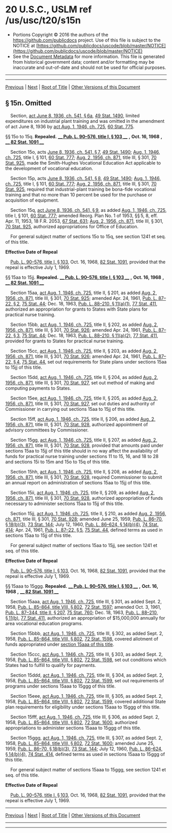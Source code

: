 ---
---

# 20 U.S.C., USLM ref /us/usc/t20/s15n

* Portions Copyright © 2016 the authors of the https://github.com/publicdocs project.
  Use of this file is subject to the NOTICE at [https://github.com/publicdocs/uscode/blob/master/NOTICE](https://github.com/publicdocs/uscode/blob/master/NOTICE)
* See the [Document Metadata](././../../../..//README.md) for more information.
  This file is generated from historical government data; content and/or formatting may be inaccurate and out-of-date and should not be used for official purposes.

----------
----------

[Previous](./../../../..//us/usc/t20/ch2/m__us_usc_t20_ch2.md) | [Next](./../../../..//us/usc/t20/ch2/m__us_usc_t20_s16.md) | [Root of Title](./../../../../) | [Other Versions of this Document](https://publicdocs.github.io/go/links?ns=uslm&ref=%2Fus%2Fusc%2Ft20%2Fs15n)

## § 15n. Omitted

    Section, [act June 8, 1936, ch. 541, § 6a][/us/act/1936-06-08/ch541/s6a], [49 Stat. 1490][/us/stat/49/1490], limited expenditures on industrial plant training and was omitted in the amendment of act June 8, 1936 by [act Aug. 1, 1946, ch. 725][/us/act/1946-08-01/ch725], [60 Stat. 775][/us/stat/60/775].

§§ 15o to 15q. __Repealed.__  __[__  __Pub. L. 90–576, title I, § 103__  __][/us/pl/90/576/s103]__  __,__  __Oct. 16, 1968__  __,__  __[__  __82 Stat. 1091__  __][/us/stat/82/1091]__ 

    Section 15o, acts [June 8, 1936, ch. 541, § 7][/us/act/1936-06-08/ch541/s7], [49 Stat. 1490][/us/stat/49/1490]; [Aug. 1, 1946, ch. 725][/us/act/1946-08-01/ch725], title I, § 101, [60 Stat. 777][/us/stat/60/777]; [Aug. 2, 1956, ch. 871][/us/act/1956-08-02/ch871], title III, § 301, [70 Stat. 925][/us/stat/70/925], made the Smith-Hughes Vocational Education Act applicable to the development of vocational education.

    Section 15p, acts [June 8, 1936, ch. 541, § 8][/us/act/1936-06-08/ch541/s8], [49 Stat. 1490][/us/stat/49/1490]; [Aug. 1, 1946, ch. 725][/us/act/1946-08-01/ch725], title I, § 101, [60 Stat. 777][/us/stat/60/777]; [Aug. 2, 1956, ch. 871][/us/act/1956-08-02/ch871], title III, § 301, [70 Stat. 925][/us/stat/70/925], required that industrial-plant training be bona-fide vocational training and that no more than 10 percent be used for the purchase or acquisition of equipment.

    Section 15q, [act June 8, 1936, ch. 541, § 9][/us/act/1936-06-08/ch541/s9], as added [Aug. 1, 1946, ch. 725][/us/act/1946-08-01/ch725], title I, § 101, [60 Stat. 777][/us/stat/60/777]; amended Reorg. Plan No. 1 of 1953, §§ 5, 8, eff. Apr. 11, 1953, 18 F.R. 2053, [67 Stat. 631][/us/stat/67/631]; [Aug. 2, 1956, ch. 871][/us/act/1956-08-02/ch871], title III, § 301, [70 Stat. 925][/us/stat/70/925], authorized appropriations for Office of Education.

    For general subject matter of sections 15o to 15q, see section 1241 et seq. of this title.

 __Effective Date of Repeal__ 

    [Pub. L. 90–576, title I, § 103][/us/pl/90/576/s103], Oct. 16, 1968, [82 Stat. 1091][/us/stat/82/1091], provided that the repeal is effective July 1, 1969.

§§ 15aa to 15jj. __Repealed.__  __[__  __Pub. L. 90–576, title I, § 103__  __][/us/pl/90/576/s103]__  __,__  __Oct. 16, 1968__  __,__  __[__  __82 Stat. 1091__  __][/us/stat/82/1091]__ 

    Section 15aa, [act Aug. 1, 1946, ch. 725][/us/act/1946-08-01/ch725], title II, § 201, as added [Aug. 2, 1956, ch. 871][/us/act/1956-08-02/ch871], title III, § 301, [70 Stat. 925][/us/stat/70/925]; amended Apr. 24, 1961, [Pub. L. 87–22, § 2][/us/pl/87/22/s2], [75 Stat. 44][/us/stat/75/44]; Dec. 18, 1963, [Pub. L. 88–210, § 11(a)(1)][/us/pl/88/210/s11/a/1], [77 Stat. 411][/us/stat/77/411], authorized an appropriation for grants to States with State plans for practical nurse training.

    Section 15bb, [act Aug. 1, 1946, ch. 725][/us/act/1946-08-01/ch725], title II, § 202, as added [Aug. 2, 1956, ch. 871][/us/act/1956-08-02/ch871], title III, § 301, [70 Stat. 926][/us/stat/70/926]; amended Apr. 24, 1961, [Pub. L. 87–22, § 3][/us/pl/87/22/s3], [75 Stat. 44][/us/stat/75/44]; Dec. 18, 1963, [Pub. L. 88–210, § 11(a)(2)][/us/pl/88/210/s11/a/2], [77 Stat. 411][/us/stat/77/411], provided for grants to States for practical nurse training.

    Section 15cc, [act Aug. 1, 1946, ch. 725][/us/act/1946-08-01/ch725], title II, § 203, as added [Aug. 2, 1956, ch. 871][/us/act/1956-08-02/ch871], title III, § 301, [70 Stat. 926][/us/stat/70/926]; amended Apr. 24, 1961, [Pub. L. 87–22, § 4][/us/pl/87/22/s4], [75 Stat. 44][/us/stat/75/44], set out requirements for State plans under sections 15aa to 15jj of this title.

    Section 15dd, [act Aug. 1, 1946, ch. 725][/us/act/1946-08-01/ch725], title II, § 204, as added [Aug. 2, 1956, ch. 871][/us/act/1956-08-02/ch871], title III, § 301, [70 Stat. 927][/us/stat/70/927], set out method of making and computing payments to States.

    Section 15ee, [act Aug. 1, 1946, ch. 725][/us/act/1946-08-01/ch725], title II, § 205, as added [Aug. 2, 1956, ch. 871][/us/act/1956-08-02/ch871], title III, § 301, [70 Stat. 927][/us/stat/70/927], set out duties and authority of Commissioner in carrying out sections 15aa to 15jj of this title.

    Section 15ff, [act Aug. 1, 1946, ch. 725][/us/act/1946-08-01/ch725], title II, § 206, as added [Aug. 2, 1956, ch. 871][/us/act/1956-08-02/ch871], title III, § 301, [70 Stat. 928][/us/stat/70/928], authorized appointment of advisory committees by Commissioner.

    Section 15gg, [act Aug. 1, 1946, ch. 725][/us/act/1946-08-01/ch725], title II, § 207, as added [Aug. 2, 1956, ch. 871][/us/act/1956-08-02/ch871], title III, § 301, [70 Stat. 928][/us/stat/70/928], provided that amounts paid under sections 15aa to 15jj of this title should in no way affect the availability of funds for practical nurse training under sections 11 to 15, 16, and 18 to 28 and sections 15i to 15m and 15o to 15q of this title.

    Section 15hh, [act Aug. 1, 1946, ch. 725][/us/act/1946-08-01/ch725], title II, § 208, as added [Aug. 2, 1956, ch. 871][/us/act/1956-08-02/ch871], title III, § 301, [70 Stat. 928][/us/stat/70/928], required Commissioner to submit an annual report on administration of sections 15aa to 15jj of this title.

    Section 15ii, [act Aug. 1, 1946, ch. 725][/us/act/1946-08-01/ch725], title II, § 209, as added [Aug. 2, 1956, ch. 871][/us/act/1956-08-02/ch871], title III, § 301, [70 Stat. 928][/us/stat/70/928], authorized appropriation of funds necessary to administer sections 15aa to 15jj of this title.

    Section 15jj, [act Aug. 1, 1946, ch. 725][/us/act/1946-08-01/ch725], title II, § 210, as added [Aug. 2, 1956, ch. 871][/us/act/1956-08-02/ch871], title III, § 301, [70 Stat. 928][/us/stat/70/928]; amended June 25, 1959, [Pub. L. 86–70, § 18(b)(3)][/us/pl/86/70/s18/b/3], [73 Stat. 144][/us/stat/73/144]; July 12, 1960, [Pub. L. 86–624, § 14(b)(4)][/us/pl/86/624/s14/b/4], [74 Stat. 414][/us/stat/74/414]; Apr. 24, 1961, [Pub. L. 87–22, § 5][/us/pl/87/22/s5], [75 Stat. 44][/us/stat/75/44], defined terms as used in sections 15aa to 15jj of this title.

    For general subject matter of sections 15aa to 15jj, see section 1241 et seq. of this title.

 __Effective Date of Repeal__ 

    [Pub. L. 90–576, title I, § 103][/us/pl/90/576/s103], Oct. 16, 1968, [82 Stat. 1091][/us/stat/82/1091], provided that the repeal is effective July 1, 1969.

§§ 15aaa to 15ggg. __Repealed.__  __[__  __Pub. L. 90–576, title I, § 103__  __][/us/pl/90/576/s103]__  __,__  __Oct. 16, 1968__  __,__  __[__  __82 Stat. 1091__  __][/us/stat/82/1091]__ 

    Section 15aaa, [act Aug. 1, 1946, ch. 725][/us/act/1946-08-01/ch725], title III, § 301, as added Sept. 2, 1958, [Pub. L. 85–864, title VIII, § 802][/us/pl/85/864/s802], [72 Stat. 1597][/us/stat/72/1597]; amended Oct. 3, 1961, [Pub. L. 87–344, title II, § 207][/us/pl/87/344/s207], [75 Stat. 760][/us/stat/75/760]; Dec. 18, 1963, [Pub. L. 88–210, § 11(b)][/us/pl/88/210/s11/b], [77 Stat. 411][/us/stat/77/411], authorized an appropriation of $15,000,000 annually for area vocational education programs.

    Section 15bbb, [act Aug. 1, 1946, ch. 725][/us/act/1946-08-01/ch725], title III, § 302, as added Sept. 2, 1958, [Pub. L. 85–864, title VIII, § 802][/us/pl/85/864/s802], [72 Stat. 1598][/us/stat/72/1598], covered allotment of funds appropriated under [section 15aaa of this title][/us/usc/t20/s15aaa].

    Section 15ccc, [act Aug. 1, 1946, ch. 725][/us/act/1946-08-01/ch725], title III, § 303, as added Sept. 2, 1958, [Pub. L. 85–864, title VIII, § 802][/us/pl/85/864/s802], [72 Stat. 1598][/us/stat/72/1598], set out conditions which States had to fulfill to qualify for payments.

    Section 15ddd, [act Aug. 1, 1946, ch. 725][/us/act/1946-08-01/ch725], title III, § 304, as added Sept. 2, 1958, [Pub. L. 85–864, title VIII, § 802][/us/pl/85/864/s802], [72 Stat. 1599][/us/stat/72/1599], set out requirements of programs under sections 15aaa to 15ggg of this title.

    Section 15eee, [act Aug. 1, 1946, ch. 725][/us/act/1946-08-01/ch725], title III, § 305, as added Sept. 2, 1958, [Pub. L. 85–864, title VIII, § 802][/us/pl/85/864/s802], [72 Stat. 1599][/us/stat/72/1599], covered additional State plan requirements for eligibility under sections 15aaa to 15ggg of this title.

    Section 15fff, [act Aug. 1, 1946, ch. 725][/us/act/1946-08-01/ch725], title III, § 306, as added Sept. 2, 1958, [Pub. L. 85–864, title VIII, § 802][/us/pl/85/864/s802], [72 Stat. 1600][/us/stat/72/1600], authorized appropriations to administer sections 15aaa to 15ggg of this title.

    Section 15ggg, [act Aug. 1, 1946, ch. 725][/us/act/1946-08-01/ch725], title III, § 307, as added Sept. 2, 1958, [Pub. L. 85–864, title VIII, § 802][/us/pl/85/864/s802], [72 Stat. 1600][/us/stat/72/1600]; amended June 25, 1959, [Pub. L. 86–70, § 18(b)(3)][/us/pl/86/70/s18/b/3], [73 Stat. 144][/us/stat/73/144]; July 12, 1960, [Pub. L. 86–624, § 14(b)(4)][/us/pl/86/624/s14/b/4], [74 Stat. 414][/us/stat/74/414], defined terms as used in sections 15aaa to 15ggg of this title.

    For general subject matter of sections 15aaa to 15ggg, see section 1241 et seq. of this title.

 __Effective Date of Repeal__ 

    [Pub. L. 90–576, title I, § 103][/us/pl/90/576/s103], Oct. 16, 1968, [82 Stat. 1091][/us/stat/82/1091], provided that the repeal is effective July 1, 1969.

----------

[Previous](./../../../..//us/usc/t20/ch2/m__us_usc_t20_ch2.md) | [Next](./../../../..//us/usc/t20/ch2/m__us_usc_t20_s16.md) | [Root of Title](./../../../../) | [Other Versions of this Document](https://publicdocs.github.io/go/links?ns=uslm&ref=%2Fus%2Fusc%2Ft20%2Fs15n)

----------
----------

[/us/act/1936-06-08/ch541/s6a]: https://publicdocs.github.io/go/links?ns=uslm&ref=%2Fus%2Fact%2F1936-06-08%2Fch541%2Fs6a
[/us/stat/49/1490]: https://publicdocs.github.io/go/links?ns=uslm&ref=%2Fus%2Fstat%2F49%2F1490
[/us/act/1946-08-01/ch725]: https://publicdocs.github.io/go/links?ns=uslm&ref=%2Fus%2Fact%2F1946-08-01%2Fch725
[/us/stat/60/775]: https://publicdocs.github.io/go/links?ns=uslm&ref=%2Fus%2Fstat%2F60%2F775
[/us/pl/90/576/s103]: https://publicdocs.github.io/go/links?ns=uslm&ref=%2Fus%2Fpl%2F90%2F576%2Fs103
[/us/stat/82/1091]: https://publicdocs.github.io/go/links?ns=uslm&ref=%2Fus%2Fstat%2F82%2F1091
[/us/act/1936-06-08/ch541/s7]: https://publicdocs.github.io/go/links?ns=uslm&ref=%2Fus%2Fact%2F1936-06-08%2Fch541%2Fs7
[/us/stat/49/1490]: https://publicdocs.github.io/go/links?ns=uslm&ref=%2Fus%2Fstat%2F49%2F1490
[/us/act/1946-08-01/ch725]: https://publicdocs.github.io/go/links?ns=uslm&ref=%2Fus%2Fact%2F1946-08-01%2Fch725
[/us/stat/60/777]: https://publicdocs.github.io/go/links?ns=uslm&ref=%2Fus%2Fstat%2F60%2F777
[/us/act/1956-08-02/ch871]: https://publicdocs.github.io/go/links?ns=uslm&ref=%2Fus%2Fact%2F1956-08-02%2Fch871
[/us/stat/70/925]: https://publicdocs.github.io/go/links?ns=uslm&ref=%2Fus%2Fstat%2F70%2F925
[/us/act/1936-06-08/ch541/s8]: https://publicdocs.github.io/go/links?ns=uslm&ref=%2Fus%2Fact%2F1936-06-08%2Fch541%2Fs8
[/us/stat/49/1490]: https://publicdocs.github.io/go/links?ns=uslm&ref=%2Fus%2Fstat%2F49%2F1490
[/us/act/1946-08-01/ch725]: https://publicdocs.github.io/go/links?ns=uslm&ref=%2Fus%2Fact%2F1946-08-01%2Fch725
[/us/stat/60/777]: https://publicdocs.github.io/go/links?ns=uslm&ref=%2Fus%2Fstat%2F60%2F777
[/us/act/1956-08-02/ch871]: https://publicdocs.github.io/go/links?ns=uslm&ref=%2Fus%2Fact%2F1956-08-02%2Fch871
[/us/stat/70/925]: https://publicdocs.github.io/go/links?ns=uslm&ref=%2Fus%2Fstat%2F70%2F925
[/us/act/1936-06-08/ch541/s9]: https://publicdocs.github.io/go/links?ns=uslm&ref=%2Fus%2Fact%2F1936-06-08%2Fch541%2Fs9
[/us/act/1946-08-01/ch725]: https://publicdocs.github.io/go/links?ns=uslm&ref=%2Fus%2Fact%2F1946-08-01%2Fch725
[/us/stat/60/777]: https://publicdocs.github.io/go/links?ns=uslm&ref=%2Fus%2Fstat%2F60%2F777
[/us/stat/67/631]: https://publicdocs.github.io/go/links?ns=uslm&ref=%2Fus%2Fstat%2F67%2F631
[/us/act/1956-08-02/ch871]: https://publicdocs.github.io/go/links?ns=uslm&ref=%2Fus%2Fact%2F1956-08-02%2Fch871
[/us/stat/70/925]: https://publicdocs.github.io/go/links?ns=uslm&ref=%2Fus%2Fstat%2F70%2F925
[/us/pl/90/576/s103]: https://publicdocs.github.io/go/links?ns=uslm&ref=%2Fus%2Fpl%2F90%2F576%2Fs103
[/us/stat/82/1091]: https://publicdocs.github.io/go/links?ns=uslm&ref=%2Fus%2Fstat%2F82%2F1091
[/us/pl/90/576/s103]: https://publicdocs.github.io/go/links?ns=uslm&ref=%2Fus%2Fpl%2F90%2F576%2Fs103
[/us/stat/82/1091]: https://publicdocs.github.io/go/links?ns=uslm&ref=%2Fus%2Fstat%2F82%2F1091
[/us/act/1946-08-01/ch725]: https://publicdocs.github.io/go/links?ns=uslm&ref=%2Fus%2Fact%2F1946-08-01%2Fch725
[/us/act/1956-08-02/ch871]: https://publicdocs.github.io/go/links?ns=uslm&ref=%2Fus%2Fact%2F1956-08-02%2Fch871
[/us/stat/70/925]: https://publicdocs.github.io/go/links?ns=uslm&ref=%2Fus%2Fstat%2F70%2F925
[/us/pl/87/22/s2]: https://publicdocs.github.io/go/links?ns=uslm&ref=%2Fus%2Fpl%2F87%2F22%2Fs2
[/us/stat/75/44]: https://publicdocs.github.io/go/links?ns=uslm&ref=%2Fus%2Fstat%2F75%2F44
[/us/pl/88/210/s11/a/1]: https://publicdocs.github.io/go/links?ns=uslm&ref=%2Fus%2Fpl%2F88%2F210%2Fs11%2Fa%2F1
[/us/stat/77/411]: https://publicdocs.github.io/go/links?ns=uslm&ref=%2Fus%2Fstat%2F77%2F411
[/us/act/1946-08-01/ch725]: https://publicdocs.github.io/go/links?ns=uslm&ref=%2Fus%2Fact%2F1946-08-01%2Fch725
[/us/act/1956-08-02/ch871]: https://publicdocs.github.io/go/links?ns=uslm&ref=%2Fus%2Fact%2F1956-08-02%2Fch871
[/us/stat/70/926]: https://publicdocs.github.io/go/links?ns=uslm&ref=%2Fus%2Fstat%2F70%2F926
[/us/pl/87/22/s3]: https://publicdocs.github.io/go/links?ns=uslm&ref=%2Fus%2Fpl%2F87%2F22%2Fs3
[/us/stat/75/44]: https://publicdocs.github.io/go/links?ns=uslm&ref=%2Fus%2Fstat%2F75%2F44
[/us/pl/88/210/s11/a/2]: https://publicdocs.github.io/go/links?ns=uslm&ref=%2Fus%2Fpl%2F88%2F210%2Fs11%2Fa%2F2
[/us/stat/77/411]: https://publicdocs.github.io/go/links?ns=uslm&ref=%2Fus%2Fstat%2F77%2F411
[/us/act/1946-08-01/ch725]: https://publicdocs.github.io/go/links?ns=uslm&ref=%2Fus%2Fact%2F1946-08-01%2Fch725
[/us/act/1956-08-02/ch871]: https://publicdocs.github.io/go/links?ns=uslm&ref=%2Fus%2Fact%2F1956-08-02%2Fch871
[/us/stat/70/926]: https://publicdocs.github.io/go/links?ns=uslm&ref=%2Fus%2Fstat%2F70%2F926
[/us/pl/87/22/s4]: https://publicdocs.github.io/go/links?ns=uslm&ref=%2Fus%2Fpl%2F87%2F22%2Fs4
[/us/stat/75/44]: https://publicdocs.github.io/go/links?ns=uslm&ref=%2Fus%2Fstat%2F75%2F44
[/us/act/1946-08-01/ch725]: https://publicdocs.github.io/go/links?ns=uslm&ref=%2Fus%2Fact%2F1946-08-01%2Fch725
[/us/act/1956-08-02/ch871]: https://publicdocs.github.io/go/links?ns=uslm&ref=%2Fus%2Fact%2F1956-08-02%2Fch871
[/us/stat/70/927]: https://publicdocs.github.io/go/links?ns=uslm&ref=%2Fus%2Fstat%2F70%2F927
[/us/act/1946-08-01/ch725]: https://publicdocs.github.io/go/links?ns=uslm&ref=%2Fus%2Fact%2F1946-08-01%2Fch725
[/us/act/1956-08-02/ch871]: https://publicdocs.github.io/go/links?ns=uslm&ref=%2Fus%2Fact%2F1956-08-02%2Fch871
[/us/stat/70/927]: https://publicdocs.github.io/go/links?ns=uslm&ref=%2Fus%2Fstat%2F70%2F927
[/us/act/1946-08-01/ch725]: https://publicdocs.github.io/go/links?ns=uslm&ref=%2Fus%2Fact%2F1946-08-01%2Fch725
[/us/act/1956-08-02/ch871]: https://publicdocs.github.io/go/links?ns=uslm&ref=%2Fus%2Fact%2F1956-08-02%2Fch871
[/us/stat/70/928]: https://publicdocs.github.io/go/links?ns=uslm&ref=%2Fus%2Fstat%2F70%2F928
[/us/act/1946-08-01/ch725]: https://publicdocs.github.io/go/links?ns=uslm&ref=%2Fus%2Fact%2F1946-08-01%2Fch725
[/us/act/1956-08-02/ch871]: https://publicdocs.github.io/go/links?ns=uslm&ref=%2Fus%2Fact%2F1956-08-02%2Fch871
[/us/stat/70/928]: https://publicdocs.github.io/go/links?ns=uslm&ref=%2Fus%2Fstat%2F70%2F928
[/us/act/1946-08-01/ch725]: https://publicdocs.github.io/go/links?ns=uslm&ref=%2Fus%2Fact%2F1946-08-01%2Fch725
[/us/act/1956-08-02/ch871]: https://publicdocs.github.io/go/links?ns=uslm&ref=%2Fus%2Fact%2F1956-08-02%2Fch871
[/us/stat/70/928]: https://publicdocs.github.io/go/links?ns=uslm&ref=%2Fus%2Fstat%2F70%2F928
[/us/act/1946-08-01/ch725]: https://publicdocs.github.io/go/links?ns=uslm&ref=%2Fus%2Fact%2F1946-08-01%2Fch725
[/us/act/1956-08-02/ch871]: https://publicdocs.github.io/go/links?ns=uslm&ref=%2Fus%2Fact%2F1956-08-02%2Fch871
[/us/stat/70/928]: https://publicdocs.github.io/go/links?ns=uslm&ref=%2Fus%2Fstat%2F70%2F928
[/us/act/1946-08-01/ch725]: https://publicdocs.github.io/go/links?ns=uslm&ref=%2Fus%2Fact%2F1946-08-01%2Fch725
[/us/act/1956-08-02/ch871]: https://publicdocs.github.io/go/links?ns=uslm&ref=%2Fus%2Fact%2F1956-08-02%2Fch871
[/us/stat/70/928]: https://publicdocs.github.io/go/links?ns=uslm&ref=%2Fus%2Fstat%2F70%2F928
[/us/pl/86/70/s18/b/3]: https://publicdocs.github.io/go/links?ns=uslm&ref=%2Fus%2Fpl%2F86%2F70%2Fs18%2Fb%2F3
[/us/stat/73/144]: https://publicdocs.github.io/go/links?ns=uslm&ref=%2Fus%2Fstat%2F73%2F144
[/us/pl/86/624/s14/b/4]: https://publicdocs.github.io/go/links?ns=uslm&ref=%2Fus%2Fpl%2F86%2F624%2Fs14%2Fb%2F4
[/us/stat/74/414]: https://publicdocs.github.io/go/links?ns=uslm&ref=%2Fus%2Fstat%2F74%2F414
[/us/pl/87/22/s5]: https://publicdocs.github.io/go/links?ns=uslm&ref=%2Fus%2Fpl%2F87%2F22%2Fs5
[/us/stat/75/44]: https://publicdocs.github.io/go/links?ns=uslm&ref=%2Fus%2Fstat%2F75%2F44
[/us/pl/90/576/s103]: https://publicdocs.github.io/go/links?ns=uslm&ref=%2Fus%2Fpl%2F90%2F576%2Fs103
[/us/stat/82/1091]: https://publicdocs.github.io/go/links?ns=uslm&ref=%2Fus%2Fstat%2F82%2F1091
[/us/pl/90/576/s103]: https://publicdocs.github.io/go/links?ns=uslm&ref=%2Fus%2Fpl%2F90%2F576%2Fs103
[/us/stat/82/1091]: https://publicdocs.github.io/go/links?ns=uslm&ref=%2Fus%2Fstat%2F82%2F1091
[/us/act/1946-08-01/ch725]: https://publicdocs.github.io/go/links?ns=uslm&ref=%2Fus%2Fact%2F1946-08-01%2Fch725
[/us/pl/85/864/s802]: https://publicdocs.github.io/go/links?ns=uslm&ref=%2Fus%2Fpl%2F85%2F864%2Fs802
[/us/stat/72/1597]: https://publicdocs.github.io/go/links?ns=uslm&ref=%2Fus%2Fstat%2F72%2F1597
[/us/pl/87/344/s207]: https://publicdocs.github.io/go/links?ns=uslm&ref=%2Fus%2Fpl%2F87%2F344%2Fs207
[/us/stat/75/760]: https://publicdocs.github.io/go/links?ns=uslm&ref=%2Fus%2Fstat%2F75%2F760
[/us/pl/88/210/s11/b]: https://publicdocs.github.io/go/links?ns=uslm&ref=%2Fus%2Fpl%2F88%2F210%2Fs11%2Fb
[/us/stat/77/411]: https://publicdocs.github.io/go/links?ns=uslm&ref=%2Fus%2Fstat%2F77%2F411
[/us/act/1946-08-01/ch725]: https://publicdocs.github.io/go/links?ns=uslm&ref=%2Fus%2Fact%2F1946-08-01%2Fch725
[/us/pl/85/864/s802]: https://publicdocs.github.io/go/links?ns=uslm&ref=%2Fus%2Fpl%2F85%2F864%2Fs802
[/us/stat/72/1598]: https://publicdocs.github.io/go/links?ns=uslm&ref=%2Fus%2Fstat%2F72%2F1598
[/us/usc/t20/s15aaa]: https://publicdocs.github.io/go/links?ns=uslm&ref=%2Fus%2Fusc%2Ft20%2Fs15aaa
[/us/act/1946-08-01/ch725]: https://publicdocs.github.io/go/links?ns=uslm&ref=%2Fus%2Fact%2F1946-08-01%2Fch725
[/us/pl/85/864/s802]: https://publicdocs.github.io/go/links?ns=uslm&ref=%2Fus%2Fpl%2F85%2F864%2Fs802
[/us/stat/72/1598]: https://publicdocs.github.io/go/links?ns=uslm&ref=%2Fus%2Fstat%2F72%2F1598
[/us/act/1946-08-01/ch725]: https://publicdocs.github.io/go/links?ns=uslm&ref=%2Fus%2Fact%2F1946-08-01%2Fch725
[/us/pl/85/864/s802]: https://publicdocs.github.io/go/links?ns=uslm&ref=%2Fus%2Fpl%2F85%2F864%2Fs802
[/us/stat/72/1599]: https://publicdocs.github.io/go/links?ns=uslm&ref=%2Fus%2Fstat%2F72%2F1599
[/us/act/1946-08-01/ch725]: https://publicdocs.github.io/go/links?ns=uslm&ref=%2Fus%2Fact%2F1946-08-01%2Fch725
[/us/pl/85/864/s802]: https://publicdocs.github.io/go/links?ns=uslm&ref=%2Fus%2Fpl%2F85%2F864%2Fs802
[/us/stat/72/1599]: https://publicdocs.github.io/go/links?ns=uslm&ref=%2Fus%2Fstat%2F72%2F1599
[/us/act/1946-08-01/ch725]: https://publicdocs.github.io/go/links?ns=uslm&ref=%2Fus%2Fact%2F1946-08-01%2Fch725
[/us/pl/85/864/s802]: https://publicdocs.github.io/go/links?ns=uslm&ref=%2Fus%2Fpl%2F85%2F864%2Fs802
[/us/stat/72/1600]: https://publicdocs.github.io/go/links?ns=uslm&ref=%2Fus%2Fstat%2F72%2F1600
[/us/act/1946-08-01/ch725]: https://publicdocs.github.io/go/links?ns=uslm&ref=%2Fus%2Fact%2F1946-08-01%2Fch725
[/us/pl/85/864/s802]: https://publicdocs.github.io/go/links?ns=uslm&ref=%2Fus%2Fpl%2F85%2F864%2Fs802
[/us/stat/72/1600]: https://publicdocs.github.io/go/links?ns=uslm&ref=%2Fus%2Fstat%2F72%2F1600
[/us/pl/86/70/s18/b/3]: https://publicdocs.github.io/go/links?ns=uslm&ref=%2Fus%2Fpl%2F86%2F70%2Fs18%2Fb%2F3
[/us/stat/73/144]: https://publicdocs.github.io/go/links?ns=uslm&ref=%2Fus%2Fstat%2F73%2F144
[/us/pl/86/624/s14/b/4]: https://publicdocs.github.io/go/links?ns=uslm&ref=%2Fus%2Fpl%2F86%2F624%2Fs14%2Fb%2F4
[/us/stat/74/414]: https://publicdocs.github.io/go/links?ns=uslm&ref=%2Fus%2Fstat%2F74%2F414
[/us/pl/90/576/s103]: https://publicdocs.github.io/go/links?ns=uslm&ref=%2Fus%2Fpl%2F90%2F576%2Fs103
[/us/stat/82/1091]: https://publicdocs.github.io/go/links?ns=uslm&ref=%2Fus%2Fstat%2F82%2F1091



